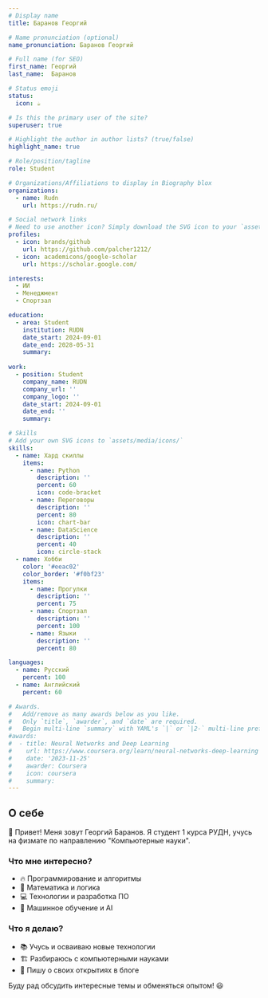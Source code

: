 ```yaml
---
# Display name
title: Баранов Георгий 

# Name pronunciation (optional)
name_pronunciation: Баранов Георгий 

# Full name (for SEO)
first_name: Георгий 
last_name:  Баранов 

# Status emoji
status:
  icon: ☕️

# Is this the primary user of the site?
superuser: true

# Highlight the author in author lists? (true/false)
highlight_name: true

# Role/position/tagline
role: Student

# Organizations/Affiliations to display in Biography blox
organizations:
  - name: Rudn
    url: https://rudn.ru/

# Social network links
# Need to use another icon? Simply download the SVG icon to your `assets/media/icons/` folder.
profiles:
  - icon: brands/github
    url: https://github.com/palcher1212/
  - icon: academicons/google-scholar
    url: https://scholar.google.com/

interests:
  - ИИ
  - Менеджмент
  - Спортзал

education:
  - area: Student
    institution: RUDN
    date_start: 2024-09-01
    date_end: 2028-05-31
    summary: 
      
work:
  - position: Student
    company_name: RUDN
    company_url: ''
    company_logo: ''
    date_start: 2024-09-01
    date_end: ''
    summary: 

# Skills
# Add your own SVG icons to `assets/media/icons/`
skills:
  - name: Хард скиллы
    items:
      - name: Python
        description: ''
        percent: 60
        icon: code-bracket
      - name: Переговоры
        description: ''
        percent: 80
        icon: chart-bar
      - name: DataScience
        description: ''
        percent: 40
        icon: circle-stack
  - name: Хобби
    color: '#eeac02'
    color_border: '#f0bf23'
    items:
      - name: Прогулки
        description: ''
        percent: 75
      - name: Спортзал
        description: ''
        percent: 100
      - name: Языки
        description: ''
        percent: 80

languages:
  - name: Русский
    percent: 100
  - name: Английский
    percent: 60

# Awards.
#   Add/remove as many awards below as you like.
#   Only `title`, `awarder`, and `date` are required.
#   Begin multi-line `summary` with YAML's `|` or `|2-` multi-line prefix and indent 2 spaces below.
#awards:
#  - title: Neural Networks and Deep Learning
#    url: https://www.coursera.org/learn/neural-networks-deep-learning
#    date: '2023-11-25'
#    awarder: Coursera
#    icon: coursera
#    summary: 
---
```


## О себе  

👋 Привет! Меня зовут Георгий Баранов. Я студент 1 курса РУДН, учусь на физмате по направлению "Компьютерные науки".  

### Что мне интересно?  
- 🔥 Программирование и алгоритмы  
- 🧠 Математика и логика  
- 💻 Технологии и разработка ПО  
- 🚀 Машинное обучение и AI  

### Что я делаю?  
- 📚 Учусь и осваиваю новые технологии  
- 🏗 Разбираюсь с компьютерными науками  
- 📝 Пишу о своих открытиях в блоге  

Буду рад обсудить интересные темы и обменяться опытом! 😃  
